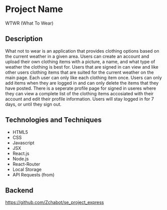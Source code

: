 # Project Name

WTWR (What To Wear)

## Description

What not to wear is an application that provides clothing options based on the current weather in a given area. Users can create an account and upload their own clothing items with a picture, a name, and what type of weather the clothing is best for. Users that are signed in can view and like other users clothing items that are suited for the current weather on the main page. Each user can only like each clothing item once. Users can only add items when they are logged in and can only delete the items that they have posted. There is a seperate profile page for signed in useres where they can view a complete list of the clothing items accosiated with their account and edit their profile information.
Users will stay logged in for 7 days, or until they sign out.

## Technologies and Techniques

- HTML5
- CSS
- Javascript
- JSX
- React.js
- Node.js
- React-Router
- Local Storage
- API Requests (from)

## Backend

https://github.com/Zchabot/se_project_express
